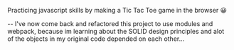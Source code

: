 Practicing javascript skills by making a Tic Tac Toe game in the browser 😀 

-- I've now come back and refactored this project to use modules and webpack, because im learning about the SOLID design principles and alot of the objects in my original code depended on each other...
